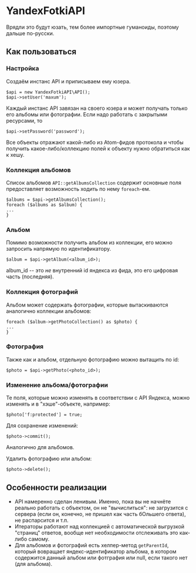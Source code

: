 # YandexFotkiAPI

Врядли это будут юзать, тем более импортные гуманоиды, поэтому дальше по-русски.

## Как пользоваться

### Настройка

Создаём инстанс API и приписываем ему юзера.

    $api = new YandexFotkiAPI\API();
    $api->setUser('maxum');

Каждый инстанс API завязан на своего юзера и может получать только его альбомы или фотографии.
Если надо работать с закрытыми ресурсами, то

    $api->setPassword('password');

Все объекты отражают какой-либо из Atom-фидов протокола и чтобы получить какое-либо/коллекцию полей
к объекту нужно обратиться как к хешу.

### Коллекция альбомов

Список альбомов `API::getAlbumsCollection` содержит основные поля
предоставляет возможность ходить по нему `foreach`-ем.

    $albums = $api->getAlbumsCollection();
    foreach ($albums as $album) {
    ...
    }

### Альбом

Помимо возможности получить альбом из коллекции, его можно запросить напрямую по идентификатору.

    $album = $api->getAlbum(<album_id>);

album_id -- это *не* внутренний id яндекса из фида, это его цифровая часть (последняя).

### Коллекция фотографий

Альбом может содержать фотографии, которые вытаскиваются аналогично коллекции альбомов:

    foreach ($album->getPhotoCollection() as $photo) {
    ...
    }

### Фотография

Также как и альбом, отдельную фотографию можно вытащить по id:

    $photo = $api->getPhoto(<photo_id>);

### Изменение альбома/фотографии

Те поля, которые можно изменять в соответствии с API Яндекса, можно изменять и в "хэше"-объекте,
например:

    $photo['f:protected'] = true;

Для сохранение изменений:

    $photo->commit();

Аналогично для альбомов.

Удалить фотографию или альбом:

    $photo->delete();

## Особенности реализации

- API намеренно сделан ленивым. Именно, пока вы не начнёте реально работать с объектом, он не "вычислиться":
не загрузится с сервера (если он, конечно, не пришел как часть бОльшего ответа), не распарсится и т.п. 
- Итераторы работают над коллекцией с автоматической выгрузкой "страниц" ответов, вообще нет необходимости отслеживать
это как-либо самому.
- Для альбомов и фотографий есть хелпер-метод `getParentId`, который вовращает яндекс-идентификатор альбома, в котором 
содержится данный альбом или фотграфия или null, если такого нет (для альбома).